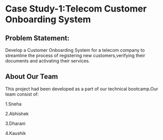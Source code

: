 # Case Study-1:Telecom Customer Onboarding System
## Problem Statement:
Develop a Customer Onboarding System for a telecom company to streamline the process of registering new customers,verifying their documents and activating their services.
## About Our Team
This project had been developed as a part of our technical bootcamp.Our team consist of:

1.Sneha

2.Abhishek

3.Dharani

4.Kaushik
